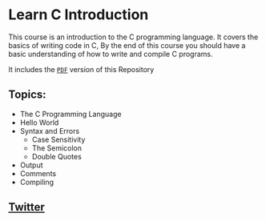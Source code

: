 # Learn C Introduction

This course is an introduction to the C programming language. It covers the basics of writing code in C, By the end of this course you should have a basic understanding of how to write and compile C programs.

It includes the [`PDF`]() version of this Repository

## Topics:

- The C Programming Language
- Hello World
- Syntax and Errors
	- Case Sensitivity
	- The Semicolon
	- Double Quotes 
- Output
- Comments
- Compiling 

## [Twitter](https://twitter.com/mrnazu_)
